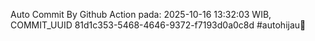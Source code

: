 Auto Commit By Github Action pada: 2025-10-16 13:32:03 WIB, COMMIT_UUID 81d1c353-5468-4646-9372-f7193d0a0c8d #autohijau🗿
